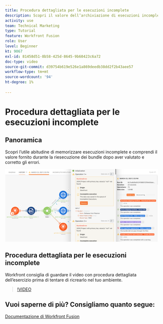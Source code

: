 ```yaml
---
title: Procedura dettagliata per le esecuzioni incomplete
description: Scopri il valore dell’archiviazione di esecuzioni incomplete e quindi della riesecuzione dei bundle dopo la valutazione e la correzione degli errori in [!DNL Adobe Workfront Fusion].
activity: use
team: Technical Marketing
type: Tutorial
feature: Workfront Fusion
role: User
level: Beginner
kt: 9067
exl-id: 81458d51-8b58-425d-8645-9b60423c6a72
doc-type: video
source-git-commit: d39754b619e526e1a869deedb38dd2f2b43aee57
workflow-type: tm+mt
source-wordcount: '94'
ht-degree: 1%

---
```


# Procedura dettagliata per le esecuzioni incomplete

## Panoramica

Scopri l’utile abitudine di memorizzare esecuzioni incomplete e comprendi il valore fornito durante la riesecuzione dei bundle dopo aver valutato e corretto gli errori.

![Immagine di uno scenario con gestione degli errori](assets/troubleshooting-and-error-handling-8.png)

## Procedura dettagliata per le esecuzioni incomplete

Workfront consiglia di guardare il video con procedura dettagliata dell’esercizio prima di tentare di ricrearlo nel tuo ambiente.

>[!VIDEO](https://video.tv.adobe.com/v/335308/?quality=12)

## Vuoi saperne di più? Consigliamo quanto segue:

[Documentazione di Workfront Fusion](https://experienceleague.adobe.com/docs/workfront/using/adobe-workfront-fusion/workfront-fusion-2.html?lang=en)
